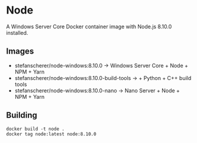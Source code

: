 # Node

A Windows Server Core Docker container image with Node.js 8.10.0 installed.

## Images

- stefanscherer/node-windows:8.10.0 -> Windows Server Core + Node + NPM + Yarn
- stefanscherer/node-windows:8.10.0-build-tools -> + Python + C++ build tools
- stefanscherer/node-windows:8.10.0-nano -> Nano Server + Node + NPM + Yarn

## Building

```
docker build -t node .
docker tag node:latest node:8.10.0
```
